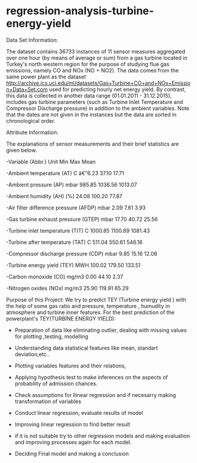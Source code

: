 # regression-analysis-turbine-energy-yield

Data Set Information:

The dataset contains 36733 instances of 11 sensor measures aggregated over one hour (by means of average or sum) from a gas turbine located in Turkey's north western region for the purpose of studying flue gas emissions, namely CO and NOx (NO + NO2). The data comes from the same power plant as the dataset <http://archive.ics.uci.edu/ml/datasets/Gas+Turbine+CO+and+NOx+Emission+Data+Set.com> used for predicting hourly net energy yield. By contrast, this data is collected in another data range (01.01.2011 - 31.12.2015), includes gas turbine parameters (such as Turbine Inlet Temperature and Compressor Discharge pressure) in addition to the ambient variables. Note that the dates are not given in the instances but the data are sorted in chronological order. 

Attribute Information:

The explanations of sensor measurements and their brief statistics are given below.

-Variable (Abbr.) Unit Min Max Mean

-Ambient temperature (AT) C â€“6.23 37.10 17.71

-Ambient pressure (AP) mbar 985.85 1036.56 1013.07

-Ambient humidity (AH) (%) 24.08 100.20 77.87

-Air filter difference pressure (AFDP) mbar 2.09 7.61 3.93

-Gas turbine exhaust pressure (GTEP) mbar 17.70 40.72 25.56

-Turbine inlet temperature (TIT) C 1000.85 1100.89 1081.43

-Turbine after temperature (TAT) C 511.04 550.61 546.16

-Compressor discharge pressure (CDP) mbar 9.85 15.16 12.06

-Turbine energy yield (TEY) MWH 100.02 179.50 133.51

-Carbon monoxide (CO) mg/m3 0.00 44.10 2.37

-Nitrogen oxides (NOx) mg/m3 25.90 119.91 65.29

Purpose of this Project:
We try to predict TEY (Turbine energy yield ) with the help of some gas ratio and pressure, temperature , humudity in atmosphere and turbine inner features. For the best prediction of the powerplant's TEY(TURBİNE ENERGY YIELD):

- Preparation of data like eliminating outlier, dealing with missing values for plotting ,testing, modelling

- Understanding data statistical features like mean, standart deviation,etc..

- Plotting variables features and their relations, 

- Applying hypothesis test to make inferences on the aspects of probability of admission chances.

- Check assumptions for llinear regression and if necesarry making transformation of variables

- Conduct linear regression, evaluate results of model

- Improving  linear regression to find better result

- if it is not suitable try to other regression models and making evaluation and improving processes again for each model.

- Deciding Final model and making a conclusion
